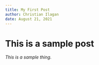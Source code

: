 ```yaml
---
title: My First Post
author: Christian Ilagan
date: August 21, 2021
---
```


# This is a sample post

*This is a sample thing.*